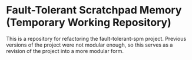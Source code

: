 # Fault-Tolerant Scratchpad Memory (Temporary Working Repository)

This is a repository for refactoring the fault-tolerant-spm project. Previous versions of the project were not modular enough, so this serves as a revision of the project into a more modular form.
